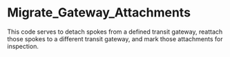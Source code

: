 # Migrate_Gateway_Attachments
This code serves to detach spokes from a defined transit gateway, reattach those spokes to a different transit gateway, and mark those attachments for inspection.
